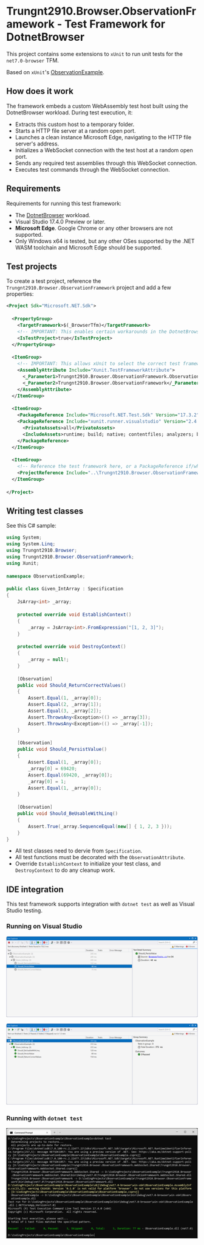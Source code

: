 # Trungnt2910.Browser.ObservationFramework - Test Framework for DotnetBrowser

This project contains some extensions to `xUnit` to run unit tests for the `net7.0-browser` TFM.

Based on `xUnit`'s [ObservationExample](https://github.com/xunit/samples.xunit/tree/main/ObservationExample).

## How does it work

The framework embeds a custom WebAssembly test host built using the DotnetBrowser workload. During test execution, it:
- Extracts this custom host to a temporary folder.
- Starts a HTTP file server at a random open port.
- Launches a clean instance Microsoft Edge, navigating to the HTTP file server's address.
- Initializes a WebSocket connection with the test host at a random open port.
- Sends any required test assemblies through this WebSocket connection.
- Executes test commands through the WebSocket connection.

## Requirements

Requirements for running this test framework:
- The [DotnetBrowser](https://github.com/trungnt2910/DotnetBrowser) workload.
- Visual Studio 17.4.0 Preview or later.
- **Microsoft Edge**. Google Chrome or any other browsers are not supported.
- Only Windows x64 is tested, but any other OSes supported by the .NET WASM toolchain and Microsoft Edge should be supported. 

## Test projects

To create a test project, reference the `Trungnt2910.Browser.ObservationFramework` project and add a few properties:

```xml
<Project Sdk="Microsoft.NET.Sdk">

  <PropertyGroup>
    <TargetFramework>$(_BrowserTfm)</TargetFramework>
    <!-- IMPORTANT: This enables certain workarounds in the DotnetBrowser workload. -->
    <IsTestProject>true</IsTestProject>
  </PropertyGroup>

  <ItemGroup>
    <!-- IMPORTANT: This allows xUnit to select the correct test framework. -->
    <AssemblyAttribute Include="Xunit.TestFrameworkAttribute">
      <_Parameter1>Trungnt2910.Browser.ObservationFramework.ObservationTestFramework</_Parameter1>
      <_Parameter2>Trungnt2910.Browser.ObservationFramework</_Parameter2>
    </AssemblyAttribute>
  </ItemGroup>

  <ItemGroup>
    <PackageReference Include="Microsoft.NET.Test.Sdk" Version="17.3.2" />
    <PackageReference Include="xunit.runner.visualstudio" Version="2.4.5">
      <PrivateAssets>all</PrivateAssets>
      <IncludeAssets>runtime; build; native; contentfiles; analyzers; buildtransitive</IncludeAssets>
    </PackageReference>
  </ItemGroup>

  <ItemGroup>
    <!-- Reference the test framework here, or a PackageReference if/when a NuGet package is available. -->
    <ProjectReference Include="..\Trungnt2910.Browser.ObservationFramework\Trungnt2910.Browser.ObservationFramework.csproj" />
  </ItemGroup>

</Project>
```

## Writing test classes

See this C# sample:

```csharp
using System;
using System.Linq;
using Trungnt2910.Browser;
using Trungnt2910.Browser.ObservationFramework;
using Xunit;

namespace ObservationExample;

public class Given_IntArray : Specification
{
    JsArray<int> _array;

    protected override void EstablishContext()
    {
        _array = JsArray<int>.FromExpression("[1, 2, 3]");
    }

    protected override void DestroyContext()
    {
        _array = null!;
    }

    [Observation]
    public void Should_ReturnCorrectValues()
    {
        Assert.Equal(1, _array[0]);
        Assert.Equal(2, _array[1]);
        Assert.Equal(3, _array[2]);
        Assert.ThrowsAny<Exception>(() => _array[3]);
        Assert.ThrowsAny<Exception>(() => _array[-1]);
    }

    [Observation]
    public void Should_PersistValue()
    {
        Assert.Equal(1, _array[0]);
        _array[0] = 69420;
        Assert.Equal(69420, _array[0]);
        _array[0] = 1;
        Assert.Equal(1, _array[0]);
    }

    [Observation]
    public void Should_BeUsableWithLinq()
    {
        Assert.True(_array.SequenceEqual(new[] { 1, 2, 3 }));
    }
}
```

- All test classes need to dervie from `Specification`.
- All test functions must be decorated with the `ObservationAttribute`.
- Override `EstablishContext` to initialize your test class, and `DestroyContext` to do any cleanup work.

## IDE integration

This test framework supports integration with `dotnet test` as well as Visual Studio testing.

### Running on Visual Studio
![Running on Visual Studio](docs/VisualStudio_TestRunning.png)

![Passed on Visual Studio](docs/VisualStudio_TestPassed.png)

### Running with `dotnet test`

![Passed on dotnet test](docs/DotnetTest_TestPassed.png)
